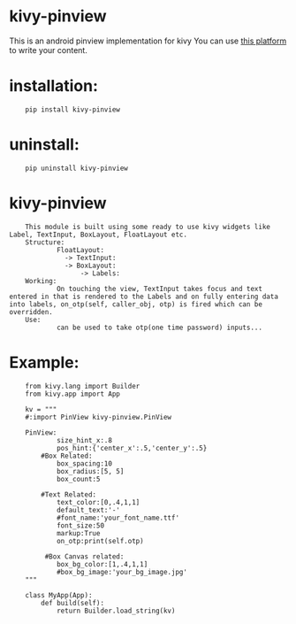 # kivy-pinview
This is an android pinview implementation for kivy 
You can use [this platform](https://github.com/Alchemist-T-N/kivy-pinview/issues) to write your content.

#      installation:
        pip install kivy-pinview

#       uninstall:
        pip uninstall kivy-pinview

#       kivy-pinview
        This module is built using some ready to use kivy widgets like Label, TextInput, BoxLayout, FloatLayout etc.
        Structure:
                FloatLayout:
                  -> TextInput:
                  -> BoxLayout:
                      -> Labels:
        Working:
                On touching the view, TextInput takes focus and text entered in that is rendered to the Labels and on fully entering data into labels, on_otp(self, caller_obj, otp) is fired which can be overridden.
        Use:
                can be used to take otp(one time password) inputs...

#       Example:

        from kivy.lang import Builder
        from kivy.app import App

        kv = """
        #:import PinView kivy-pinview.PinView

        PinView:
                size_hint_x:.8
                pos_hint:{'center_x':.5,'center_y':.5}
            #Box Related:
                box_spacing:10
                box_radius:[5, 5]
                box_count:5

            #Text Related:
                text_color:[0,.4,1,1]
                default_text:'-'
                #font_name:'your_font_name.ttf'
                font_size:50
                markup:True
                on_otp:print(self.otp)

             #Box Canvas related:
                box_bg_color:[1,.4,1,1]
                #box_bg_image:'your_bg_image.jpg'
        """

        class MyApp(App):
            def build(self):
                return Builder.load_string(kv)
